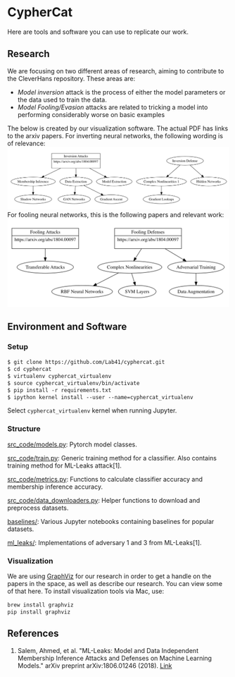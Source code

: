 # CypherCat

Here are tools and software you can use to replicate our work.

## Research

We are focusing on two different areas of research, aiming to contribute to the CleverHans repository. These areas are:
- *Model inversion* attack is the process of either the model parameters or the data used to train the data.
- *Model Fooling/Evasion* attacks are related to tricking a model into performing considerably worse on basic examples

The below is created by our visualization software. The actual PDF has links to the arxiv papers. For inverting neural networks, the following wording is of relevance:
[![Model Inversion](Visualizations/Example-Invert.png)](Visualizations/inversion-table.gv.pdf)
For fooling neural networks, this is the following papers and relevant work:
[![Model Fooling](Visualizations/Example-Fooling.png)](Visualizations/fooling-table.gv.pdf)

## Environment and Software

### Setup 
```console
$ git clone https://github.com/Lab41/cyphercat.git
$ cd cyphercat
$ virtualenv cyphercat_virtualenv
$ source cyphercat_virtualenv/bin/activate
$ pip install -r requirements.txt
$ ipython kernel install --user --name=cyphercat_virtualenv
```
Select `cyphercat_virtualenv` kernel when running Jupyter.  

### Structure
[src_code/models.py](src_code/models.py): Pytorch model classes.    

[src_code/train.py](src_code/train.py): Generic training method for a classifier. Also contains training method for ML-Leaks attack[1].   

[src_code/metrics.py](src_code/metrics.py): Functions to calculate classifier accuracy and membership inference accuracy.   

[src_code/data_downloaders.py](src_code/data_downloaders.py): Helper functions to download and preprocess datasets.   

[baselines/](baselines/): Various Jupyter notebooks containing baselines for popular datasets.   

[ml_leaks/](ml_leaks/): Implementations of adversary 1 and 3 from ML-Leaks[1]. 

### Visualization

We are using [GraphViz](https://www.graphviz.org/) for our research in order to get a handle on the papers in the space, as well as describe our research. You can view some of that here. To install visualization tools via Mac, use:

```
brew install graphviz
pip install graphviz
```

## References 
1. Salem, Ahmed, et al. "ML-Leaks: Model and Data Independent Membership Inference Attacks and Defenses on Machine Learning Models." arXiv preprint arXiv:1806.01246 (2018). [Link](https://arxiv.org/abs/1806.01246)  

